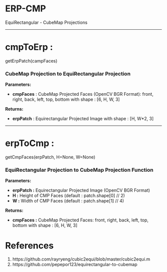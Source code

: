 # ERP-CMP
EquiRectangular - CubeMap Projections

<hr>
<h1>cmpToErp :</h1> getErpPatch(campFaces)
<h3>CubeMap Projection to EquiRectangular Projection</h3>
  <b>Parameters:</b>
  <ul>
      <li><b>cmpFaces</b> : CubeMap Projected Faces (OpenCV BGR Format):
      front, right, back, left, top, bottom
      with shape : [6, H, W, 3]</li></ul>
  <b>Returns:</b><ul>
      <li><b>erpPatch</b> : Equirectangular Projected Image
      with shape : [H, W*2, 3]</li>
  </ul>

<hr>
<h1>erpToCmp :</h1> getCmpFaces(erpPatch, H=None, W=None)
<h3>EquiRectangular Projection to CubeMap Projection Function</h3>
  <b>Parameters:</b>
  <ul>
      <li><b>erpPatch :</b> Equirectangular Projected Image (OpenCV BGR Format)</li>
      <li><b>H :</b> Height of CMP Faces (default : patch.shape[0] // 2)</li>
      <li><b>W :</b> Width of CMP Faces (default : patch.shape[1] // 4)</b></li>
  </ul>
  <b>Returns:</b>
  <ul>
      <li><b>cmpFaces :</b> CubeMap Projected Faces:
      front, right, back, left, top, bottom
      with shape : [6, H, W, 3]</li>
  </ul>

<h1> References </h1>
  <ol>
    <li>https://github.com/rayryeng/cubic2equi/blob/master/cubic2equi.m</li>
    <li>https://github.com/pepepor123/equirectangular-to-cubemap</li>
  </ol>
